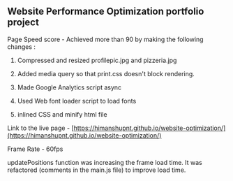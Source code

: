 ## Website Performance Optimization portfolio project

Page Speed score - Achieved more than 90 by making the following changes :

1. Compressed and resized profilepic.jpg  and pizzeria.jpg

2. Added media query so that print.css doesn't block rendering.

3. Made Google Analytics script async

4. Used Web font loader script to load fonts

5. inlined CSS and minify html file

Link to the live page - [https://himanshupnt.github.io/website-optimization/](https://himanshupnt.github.io/website-optimization/)


Frame Rate - 60fps

updatePositions function was increasing the frame load time. 
It was refactored (comments in the main.js file) to improve load time.


